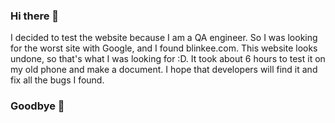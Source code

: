 ### Hi there 👋

I decided to test the website because I am a QA engineer. So I was looking for the worst site with Google, and I found blinkee.com.
This website looks undone, so that's what I was looking for :D.
It took about 6 hours to test it on my old phone and make a document.
I hope that developers will find it and fix all the bugs I found.

### Goodbye 👋
